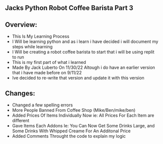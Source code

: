 ## Jacks Python Robot Coffee Barista Part 3

## Overview:
* This Is My Learning Process
* I Will be learning python and as i learn i have decided i will document my steps while learning
* I Will be creating a robot coffee barista to start that i will be using replit to run
* This is my first part of what i learned
* Made By Jack Luberto On 11/30/22 Altough i do have an earlier version that i have made before on 9/11/22
* Ive decided to re-write that version and update it with this version

## Changes: 
* Changed a few spelling errors
* More People Banned From Coffee Shop (Mike/Ben/mike/ben)
* Added Prices Of Items Individually Now ie: All Prices For Each Item are different
* Gave Items Each Addons Ie: You Can Now Get Some Drinks Large, and Some Drinks With Whipped Creame For An Additonal Price
* Added Comments Throught the code to explain my logic 


